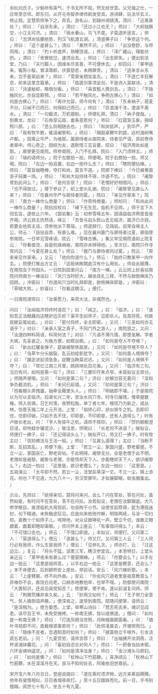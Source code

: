> 余杭刘氏子。少魁呏有英气，于书无所不观，然无经世意。父兄强之仕，一应举至京师。即东归，从开元寺智恭律师剃发受具。游讲肆，玩法华玄义，修止观。定慧夙师争下之，弃去。游名山，到越州谒镜清。清问：​「近离甚处？​」师曰：​「自浙东来。​」清曰：​「还过小江也无？​」师曰：​「大舸独飘空，小江无可济。​」清曰：​「镜水秦山，鸟飞不度。子莫道听途言。​」师曰：​「沧溟尚怯朦舱势，列汉飞航渡五湖。​」清竖拂子曰：​「争奈这个何。​」师曰：​「这个是甚么？​」清曰：​「果然不识。​」师曰：​「出没卷舒，与师同用。​」清曰：​「杓卜听虚声，熟睡饶语。​」师曰：​「泽广藏山，理能伏豹。​」清曰：​「舍罪放愆，速须出去。​」师曰：​「出去即失。​」便出到法堂，乃曰：​「夫行脚人，因缘未尽其善，不可便休去。​」却回曰：​「某甲适来，辄陈小騃，冒渎尊颜，伏蒙慈悲，未赐罪责。​」清曰：​「适来言从东来，岂不是翠岩来？​」师曰：​「雪窦亲栖宝盖东。​」清曰：​「不逐亡羊狂解息，却来这里念篇章。​」师曰：​「路逢剑客须呈剑，不是诗人莫献诗。​」清曰：​「诗速秘却，略借剑看。​」师曰：​「枭首甑人携剑去。​」清曰：​「不独触风化，亦自显颟预。​」师曰：​「若不触风化，争明古佛心？​」清曰：​「如何是古佛心？​」师曰：​「再许允容，师今何有？​」清曰：​「东来衲子，菽麦不分。只闻不已而已，何得抑己而已。​」师曰：​「巨浪涌千寻，澄波不离水。​」清曰：​「一句截流，万机寝削。​」师便礼拜。清曰：​「衲子俊哉。​」到黄龙，龙曰：​「石角穿云路，垂条意若何？​」师曰：​「红霞笼玉象，拥嶂照川原。​」曰：​「恁么则相随去也。​」师曰：​「和尚低声。​」到华严，严曰：​「我有牧牛歌，辄请阇黎和。​」师曰：​「羯鼓桌鞭牛豹跳，远村海树嘴卢都。​」因寓止华严，为维那。属廓侍者从南院来，侍者见严语，具前卷侍者章中。师心奇之，因结为友，遂默悟三玄旨要，叹曰：​「临济用处如是耶。​」廓使更见南院。师参南院，入门不礼拜。院曰：​「入门须辨主。​」师曰：​「端的请师分。​」院于左膝拍一拍，师便喝。院于右膝拍一拍，师又喝。院曰：​「左边一拍且置，右边一拍作么生？​」师曰：​「瞎院便拈棒。​」师曰：​「莫盲枷瞎棒，夺打和尚，莫言不道。​」院掷下棒曰：​「今日被黄面浙子钝置一场。​」师曰：​「和尚大似持钵不得，诈道不饥。​」院曰：​「阇黎曾到此间么？​」师曰：​「是何言欤？​」院曰：​「老僧好好相借问。​」师曰：​「也不得放过。​」便下参众了，却上堂头礼谢。院曰：​「阇黎曾见甚么人来？​」师曰：​「在襄州华严与廓侍者同夏。​」院曰：​「亲见作家来？​」院问：​「南方一棒作么商量？​」师曰：​「作奇特商量。​」师却问：​「和尚此间一棒作么商量？​」院拈拄杖曰：​「棒下无生忍，临机不见师。​」师于言下大彻玄旨，遂依止六年。​《碧岩集》云：初参雪峰五年，因请益临济两堂首座齐喝。济云宾主历然语，峰云：​「吾昔与岩头欽山去见临济，属济已示寂。若要会他宾主话，须参他派下尊宿。​」师遂辞行，见瑞岩。岩常自唤主人公，师云：​「自拈自弄，有甚么难。​」后在襄州鹿门与廓侍者过夏，廓指使参南院。一日举见雪峰语，院云：​「雪峰古佛。​」集又举见南院语如上院复云：​「你看俊流，自是机锋峭峻，南院亦未辨得他。​」至次日，南院只作寻常问云：​「今夏在甚么处？​」师云：​「鹿门与廓侍者同过夏。​」院云：​「原来亲见作家来。​」又云：​「他向你道什么？​」师云：​「始终只教某甲一向作主。​」院便打推出方丈云：​「这般纳敗闕底汉有什么用处。​」师自此服膺，在南院会下作园头。一日院到园里问云：​「南方一棒。​」云云同上妙喜拈南院问师南方一棒话曰：​「风穴当时好大，展坐具礼三拜，不然与掀倒禅床乃回顾。​」冲密曰：​「你道风穴当时礼拜即是，掀倒禅床即是。​」冲密曰：​「草贼大败。​」妙喜曰：​「你看这瞎汉。​」便打。

> 一日南院谓师曰：​「汝乘愿力，来荷大法，非偶然也。​」

> 问曰：​「汝闻临济将终时语否？​」曰：​「闻之。​」曰：​「临济。​」曰：​「谁知吾正法眼藏向这瞎驴边灭却？渠平生如师子，见即杀人。及其将死，何故屈膝妥尾如此。​」对曰：​「密付将终，全主即密。​」又问：​「三圣如何亦无语乎？​」对曰：​「亲承入室之真子，不同门外之游人。​」南院颔之。又问：​「汝道四种料简语，料简何法？​」对曰：​「凡语不滞凡情，即堕圣解。学者大病，先圣哀之。为施方便，如楔出楔。​」曰：​「如何是夺人不夺境？​」曰：​「新出红罐金弹子，筵破阇黎铁面皮。​」又问：​「如何是夺境不夺人？​」曰：​「刍草乍分头脑裂，乱云初绽影犹字。​」又问：​「如何是人境俱夺？​」曰：​「蹑足进前须急急，捉鞭当鞅莫迟迟。​」又问：​「如何是人境俱不夺？​」曰：​「常忆江南三月里，鹧鸪啼处百花香。​」又问：​「临济有三句，当日有问，如何是第一句？​」济曰：​「三要印开朱点窄，未容拟议主宾分。​」师随声便喝。又问：​「如何是第二句？​」济曰：妙解岂容无着问：​「沤和争负截流机。​」师曰：​「未问已前错。​」又问：​「如何是第三句？​」济曰：​「但看棚头弄傀儡，抽牵全藉里头人。​」师曰：​「明破即不堪。​」于是南院以为可以支临济。后唐长兴二年，至汝水风穴寺。时寺已摧残，惟草屋数椽。师入驻锡，日乞村落，夜燃松脂，单丁者七年。檀信乃为新之，成丛林。伪晋天福二年上元开法。上堂：​「祖师心印，状似铁牛之机。去即印住，住即印破。只如不去不住，印即是，不印即是，还有人道得么？​」时有卢陂长老出，问：​「学人有铁牛之机，请师不搭印。​」师曰：​「惯钓鲸鯢澄巨浸，却怜蛙步辗泥沙。​」陂注思，师喝曰：​「长老何不进语？​」陂拟议，师便打一拂子，曰：​「还记得话头么？​」陂拟开口，师又打一拂子。时有牧主曰：​「信知佛法与王法一般。​」师曰：​「见甚么道理？​」主曰：​「当断不断，反招其乱。​」师便下座。上堂：​「若立一尘，家国兴盛，野老颦蹙。不立一尘，家国丧亡，野老安帖。于此明得，阇黎无分。全是老僧于此不明，老僧却是阇黎。阇黎与老僧，亦能悟却天下人。亦能瞎却天下人，欲识阇黎么？​」右边一拍曰：​「这里是。欲识老僧么？​」左边一拍曰：​「这里是。​」五祖演云：​「太平即不然。若立一尘，法堂前草深一丈。不立一尘，锦上添花。何也？不见道，九九八十一，穷汉受罪毕。才拟展脚眠，蚊虫猶蚤出。​」

> 示众，先师曰：​「欲得亲切，莫将问来问，会么？问在答处，答在问处，虽然如是，有时问不在答处，答不在问处。汝若拟议，老僧在汝脚跟底。大凡参学眼目，直须临机大用现前，勿自拘于小节。设使言前荐得，犹为滞殼迷封，句下精通，未免触途狂见。应是向来依他作解，明珠两岐，与汝一切扫却。直教个个如师子儿，咤呀地，对众证据哮吼一声。壁立千仞，谁敢正眼覷着，觑着即瞎却渠眼。​」师问怀本上座云：​「有事借问得么？​」本云：​「不可惜口去也。​」师云：​「不惜口即道。​」本拟议，师便打。又问第二人：​「莫道得么？​」僧云：​「道甚么？​」师又打。又问第三人云：​「三人同行必有我师，作么生是我师？​」僧云：​「见参礼次。​」师亦打，云：​「过这边立。​」复云：​「将头不猛，误累三军，瞎汉参堂去。​」本至明日，上堂头亲近云：​「某甲夜来有甚么过？便蒙赐棒。​」师云：​「你要会么？​」以手左边一拍云：​「这里是祖师意。​」以手右边一拍云：​「这里是教意，还会么？​」本不肯便去，后到颖桥安上座处，举前话。安云：​「风穴棒折那。​」本云：​「上座臂腕，终不向外曲。​」安云：​「你会风穴道者里是祖意教意么？非唯你不会，直饶白兆老。口赫赤地教他举，也举不得。​」防御使问南院：​「大善知识，还具见闻觉知否？​」院便掌，使不肯。遂以前语复问师。师云：​「荆棘荒榛弃来久矣。​」云：​「妙用又如何？​」师云：​「王子带刀全意气，贫人擒倒语声撕。​」使深肯之，遂举到南院。院随问便掌，语师云：​「是深相为。​」使方委悉。上堂，举寒山诗曰：​「梵志死去来，魂识见阎老。读尽百王书，未免受捶拷。一称南无佛，皆以成佛道。​」僧问：​「如何是一称南无佛？​」师曰：​「灯连凤翅当空照，月映蛾眉颠面看。​」问：​「摘叶寻枝即不问，直截根源事若何？​」师曰：​「赴供凌晨去，开塘带雨归。​」问：​「随缘不变者，忽遇知音时如何？​」师曰：​「披蓑侧立千峰外，引水浇蔬五老前。​」问：​「九夏赏劳，请师言荐？​」师曰：​「出袖拂开龙洞雨，泛杯波涌钵囊花。​」问：​「最初自恣合对何人？​」师曰：​「一把香刍拈未暇，六环金锡响遥空。​」问：​「如何是清净法身？​」师曰：​「金沙滩头马郎妇。​」问：​「如何是佛？​」师曰：​「杖林山下竹筋鞭。​」真净颂云：​「杖林山下竹筋鞭，水在深溪月在天。良马不知何处去，阿难依旧世尊前。​」

> 宋开宝六年八月旦日，登座说偈曰：​「道在乘时须济物，远方来慕自腾腾。他年有叟情相似，日日香烟夜夜灯。​」至十五日跏趺而化。前一日，手书别檀越。阅世七十有八，坐五十有九夏。


